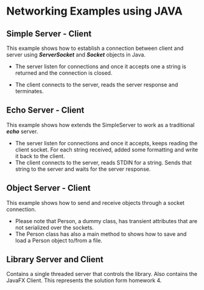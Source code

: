 # Networking Examples using JAVA

## Simple Server - Client
This example shows how to establish a connection between client and server using ***ServerSocket*** and ***Socket*** objects in Java. 

- The server listen for connections and once it accepts one a string is returned and the connection is closed. 

- The client connects to the server, reads the server response and terminates.

## Echo Server - Client
This example shows how extends the SimpleServer to work as a traditional ***echo*** server. 

- The server listen for connections and once it accepts, keeps reading the client socket. For each string received, added some formatting and write it back to the client.
- The client connects to the server, reads STDIN for a string. Sends that string to the server and waits for the server response.


## Object Server - Client
This example shows how to send and receive objects through a socket connection.

- Please note that Person, a dummy class, has transient attributes that are not serialized over the sockets. 
- The Person class has also a main method to shows how to save and load a Person object to/from a file. 


## Library Server and Client
Contains a single threaded server that controls the library. Also contains the JavaFX Client. This represents the solution form homework 4.
